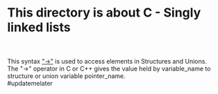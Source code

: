 <h1>This directory is about C - Singly linked lists</h1>
<br></br>
This syntax <a href="https://www.geeksforgeeks.org/arrow-operator-in-c-c-with-examples/">"->"</a> is used to access elements in Structures and Unions.<br>The "->" operator in C or C++ gives the value held by variable_name to structure or union variable pointer_name.<br>
#updatemelater
